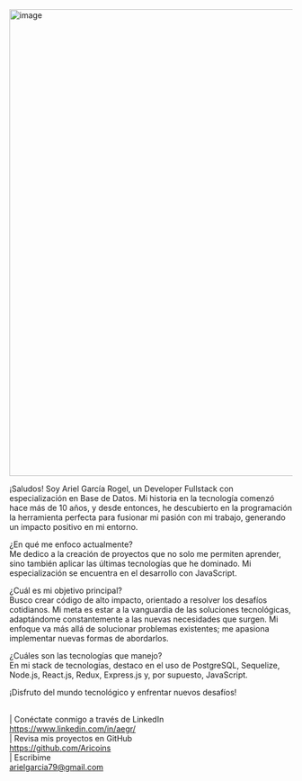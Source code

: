 <img width="830" alt="image" src="https://github.com/Aricoins/Aricoins/assets/95644790/2e582249-a05d-432c-8329-e473cd29536d">


¡Saludos! Soy Ariel García Rogel, un Developer Fullstack con especialización en Base de Datos. Mi historia en la tecnología comenzó hace más de 10 años, y desde entonces, he descubierto en la programación la herramienta perfecta para fusionar mi pasión con mi trabajo, generando un impacto positivo en mi entorno.

¿En qué me enfoco actualmente?<br>
Me dedico a la creación de proyectos que no solo me permiten aprender, sino también aplicar las últimas tecnologías que he dominado. Mi especialización se encuentra en el desarrollo con JavaScript.

¿Cuál es mi objetivo principal?<br>
Busco crear código de alto impacto, orientado a resolver los desafíos cotidianos. Mi meta es estar a la vanguardia de las soluciones tecnológicas, adaptándome constantemente a las nuevas necesidades que surgen. Mi enfoque va más allá de solucionar problemas existentes; me apasiona implementar nuevas formas de abordarlos.

¿Cuáles son las tecnologías que manejo? <br>
En mi stack de tecnologías, destaco en el uso de PostgreSQL, Sequelize, Node.js, React.js, Redux, Express.js y, por supuesto, JavaScript.

¡Disfruto del mundo tecnológico y enfrentar nuevos desafíos! <br> <br>

| Conéctate conmigo a través de LinkedIn <br>
https://www.linkedin.com/in/aegr/ <br>
| Revisa mis proyectos en GitHub <br>
https://github.com/Aricoins<br>
| Escribime<br>
arielgarcia79@gmail.com<br>


